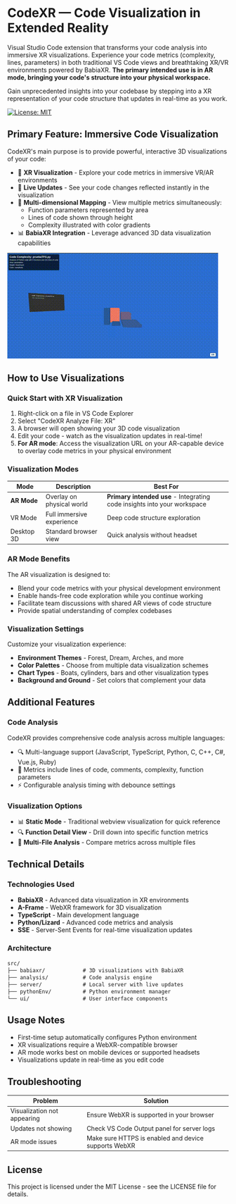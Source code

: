 # CodeXR — Code Visualization in Extended Reality

Visual Studio Code extension that transforms your code analysis into immersive XR visualizations. Experience your code metrics (complexity, lines, parameters) in both traditional VS Code views and breathtaking XR/VR environments powered by BabiaXR. **The primary intended use is in AR mode, bringing your code's structure into your physical workspace.**

Gain unprecedented insights into your codebase by stepping into a XR representation of your code structure that updates in real-time as you work.

[![License: MIT](https://img.shields.io/badge/License-MIT-yellow.svg)](https://opensource.org/licenses/MIT)

## Primary Feature: Immersive Code Visualization

CodeXR's main purpose is to provide powerful, interactive 3D visualizations of your code:

- 🥽 **XR Visualization** - Explore your code metrics in immersive VR/AR environments
- 🔄 **Live Updates** - See your code changes reflected instantly in the visualization
- 🎨 **Multi-dimensional Mapping** - View multiple metrics simultaneously:
  - Function parameters represented by area
  - Lines of code shown through height
  - Complexity illustrated with color gradients
- 📊 **BabiaXR Integration** - Leverage advanced 3D data visualization capabilities

![CodeXR Visualization Example](./resources/gifts/example.gif)

## How to Use Visualizations

### Quick Start with XR Visualization

1. Right-click on a file in VS Code Explorer
2. Select "CodeXR Analyze File: XR"
3. A browser will open showing your 3D code visualization
4. Edit your code - watch as the visualization updates in real-time!
5. **For AR mode**: Access the visualization URL on your AR-capable device to overlay code metrics in your physical environment

### Visualization Modes

| Mode | Description | Best For |
|------|-------------|----------|
| **AR Mode** | Overlay on physical world | **Primary intended use** - Integrating code insights into your workspace |
| VR Mode | Full immersive experience | Deep code structure exploration |
| Desktop 3D | Standard browser view | Quick analysis without headset |

### AR Mode Benefits

The AR visualization is designed to:
- Blend your code metrics with your physical development environment
- Enable hands-free code exploration while you continue working
- Facilitate team discussions with shared AR views of code structure
- Provide spatial understanding of complex codebases

### Visualization Settings

Customize your visualization experience:

- **Environment Themes** - Forest, Dream, Arches, and more
- **Color Palettes** - Choose from multiple data visualization schemes
- **Chart Types** - Boats, cylinders, bars and other visualization types
- **Background and Ground** - Set colors that complement your data

## Additional Features

### Code Analysis

CodeXR provides comprehensive code analysis across multiple languages:

- 🔍 Multi-language support (JavaScript, TypeScript, Python, C, C++, C#, Vue.js, Ruby)
- 📏 Metrics include lines of code, comments, complexity, function parameters
- ⚡ Configurable analysis timing with debounce settings

### Visualization Options

- 📊 **Static Mode** - Traditional webview visualization for quick reference
- 🔍 **Function Detail View** - Drill down into specific function metrics
- 📁 **Multi-File Analysis** - Compare metrics across multiple files

## Technical Details

### Technologies Used

- **BabiaXR** - Advanced data visualization in XR environments
- **A-Frame** - WebXR framework for 3D visualization
- **TypeScript** - Main development language
- **Python/Lizard** - Advanced code metrics and analysis
- **SSE** - Server-Sent Events for real-time visualization updates

### Architecture


```
src/
├── babiaxr/            # 3D visualizations with BabiaXR
├── analysis/           # Code analysis engine
├── server/             # Local server with live updates
├── pythonEnv/          # Python environment manager
└── ui/                 # User interface components
```


## Usage Notes

- First-time setup automatically configures Python environment
- XR visualizations require a WebXR-compatible browser
- AR mode works best on mobile devices or supported headsets
- Visualizations update in real-time as you edit code

## Troubleshooting

| Problem | Solution |
|---------|----------|
| Visualization not appearing | Ensure WebXR is supported in your browser |
| Updates not showing | Check VS Code Output panel for server logs |
| AR mode issues | Make sure HTTPS is enabled and device supports WebXR |

## License

This project is licensed under the MIT License - see the LICENSE file for details.